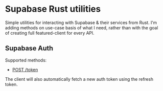 # Supabase Rust utilities

Simple utilities for interacting with Supabase & their services from Rust.
I'm adding methods on use-case basis of what I need, rather than with the goal of creating full featured-client for every API.

## Supabase Auth

Supported methods:

- [POST /token](https://github.com/supabase/auth/blob/master/README.md#post-token)

The client will also automatically fetch a new auth token using the refresh token.

